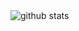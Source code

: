 <picture decoding="async" loading="lazy">
  <source media="(prefers-color-scheme: light)" srcset="https://raw.githubusercontent.com/Hk-Gosuto/Hk-Gosuto/output/github-stats.png">
  <source media="(prefers-color-scheme: dark)" srcset="https://raw.githubusercontent.com/Hk-Gosuto/Hk-Gosuto/output/github-stats.png">
  <img alt="github stats" src="https://pixel-profile.vercel.app/api/github-stats?username=Hk-Gosuto">
</picture>
